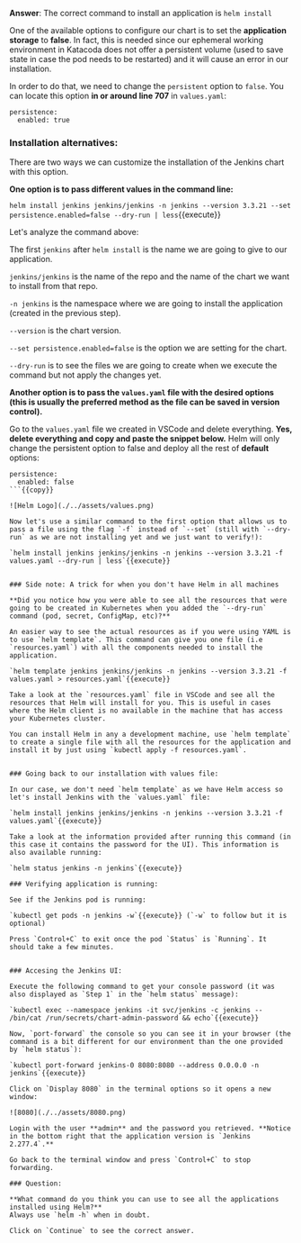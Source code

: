 **Answer**: The correct command to install an application is `helm install`

One of the available options to configure our chart is to set the **application storage** to **false**. In fact, this is needed since our ephemeral working environment in Katacoda does not offer a persistent volume (used to save state in case the pod needs to be restarted) and it will cause an error in our installation. 

In order to do that, we need to change the `persistent` option to `false`. You can locate this option  **in or around line 707** in `values.yaml`:

```
persistence:
  enabled: true
```

### Installation alternatives:

There are two ways we can customize the installation of the Jenkins chart with this option. 

**One option is to pass different values in the command line:**

`helm install jenkins jenkins/jenkins -n jenkins --version 3.3.21 --set persistence.enabled=false --dry-run | less`{{execute}}

Let's analyze the command above:

The first `jenkins` after `helm install` is the name we are going to give to our application.

`jenkins/jenkins` is the name of the repo and the name of the chart we want to install from that repo. 

`-n jenkins` is the namespace where we are going to install the application (created in the previous step). 

`--version` is the chart version. 

`--set persistence.enabled=false` is the option we are setting for the chart.

`--dry-run` is to see the files we are going to create when we execute the command but not apply the changes yet.

**Another option is to pass the `values.yaml` file with the desired options (this is usually the preferred method as the file can be saved in version control).** 

Go to the `values.yaml` file we created in VSCode and delete everything. **Yes, delete everything and copy and paste the snippet below.** Helm will only change the persistent option to false and deploy all the rest of **default** options:

```
persistence:
  enabled: false
```{{copy}}

![Helm Logo](./../assets/values.png)

Now let's use a similar command to the first option that allows us to pass a file using the flag `-f` instead of `--set` (still with `--dry-run` as we are not installing yet and we just want to verify!):

`helm install jenkins jenkins/jenkins -n jenkins --version 3.3.21 -f values.yaml --dry-run | less`{{execute}}


### Side note: A trick for when you don't have Helm in all machines

**Did you notice how you were able to see all the resources that were going to be created in Kubernetes when you added the `--dry-run` command (pod, secret, ConfigMap, etc)?**

An easier way to see the actual resources as if you were using YAML is to use `helm template`. This command can give you one file (i.e `resources.yaml`) with all the components needed to install the application. 

`helm template jenkins jenkins/jenkins -n jenkins --version 3.3.21 -f values.yaml > resources.yaml`{{execute}}

Take a look at the `resources.yaml` file in VSCode and see all the resources that Helm will install for you. This is useful in cases where the Helm client is no available in the machine that has access your Kubernetes cluster. 

You can install Helm in any a development machine, use `helm template` to create a single file with all the resources for the application and install it by just using `kubectl apply -f resources.yaml`.


### Going back to our installation with values file:

In our case, we don't need `helm template` as we have Helm access so let's install Jenkins with the `values.yaml` file:

`helm install jenkins jenkins/jenkins -n jenkins --version 3.3.21 -f values.yaml`{{execute}}

Take a look at the information provided after running this command (in this case it contains the password for the UI). This information is also available running:

`helm status jenkins -n jenkins`{{execute}}

### Verifying application is running:

See if the Jenkins pod is running:

`kubectl get pods -n jenkins -w`{{execute}} (`-w` to follow but it is optional)

Press `Control+C` to exit once the pod `Status` is `Running`. It should take a few minutes. 


### Accesing the Jenkins UI:

Execute the following command to get your console password (it was also displayed as `Step 1` in the `helm status` message):

`kubectl exec --namespace jenkins -it svc/jenkins -c jenkins -- /bin/cat /run/secrets/chart-admin-password && echo`{{execute}}

Now, `port-forward` the console so you can see it in your browser (the command is a bit different for our environment than the one provided by `helm status`):

`kubectl port-forward jenkins-0 8080:8080 --address 0.0.0.0 -n jenkins`{{execute}}

Click on `Display 8080` in the terminal options so it opens a new window:

![8080](./../assets/8080.png)

Login with the user **admin** and the password you retrieved. **Notice in the bottom right that the application version is `Jenkins 2.277.4`.**

Go back to the terminal window and press `Control+C` to stop forwarding. 

### Question:

**What command do you think you can use to see all the applications installed using Helm?**
Always use `helm -h` when in doubt.

Click on `Continue` to see the correct answer.
